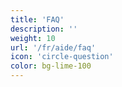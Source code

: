 ```yaml
---
title: 'FAQ'
description: ''
weight: 10
url: '/fr/aide/faq'
icon: 'circle-question'
color: bg-lime-100
---
```


